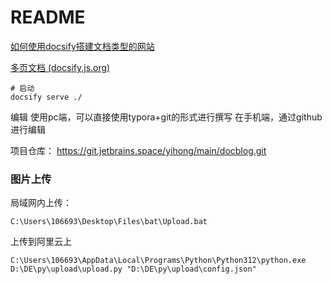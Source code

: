 # README



[如何使用docsify搭建文档类型的网站](https://mp.weixin.qq.com/s/TPXHaTdfTYKrcpm77gPHyA)

[多页文档 (docsify.js.org)](https://docsify.js.org/#/zh-cn/more-pages)



```
# 启动
docsify serve ./
```

 编辑
使用pc端，可以直接使用typora+git的形式进行撰写
在手机端，通过github进行编辑

项目仓库：
https://git.jetbrains.space/yihong/main/docblog.git



### 图片上传

局域网内上传：

```
C:\Users\106693\Desktop\Files\bat\Upload.bat
```

上传到阿里云上

```
C:\Users\106693\AppData\Local\Programs\Python\Python312\python.exe D:\DE\py\upload\upload.py "D:\DE\py\upload\config.json"
```



